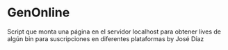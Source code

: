 # GenOnline
Script que monta una página en el servidor localhost para obtener lives de algún bin para suscripciones en diferentes plataformas by José Díaz
